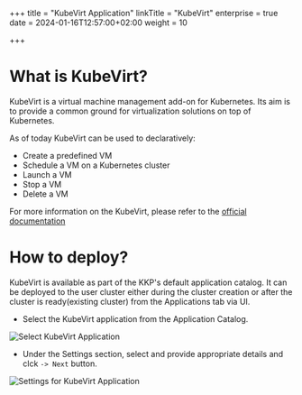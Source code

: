 +++
title = "KubeVirt Application"
linkTitle = "KubeVirt"
enterprise = true
date = 2024-01-16T12:57:00+02:00
weight = 10

+++

# What is KubeVirt?

KubeVirt is a virtual machine management add-on for Kubernetes. Its aim is to provide a common ground for virtualization solutions on top of Kubernetes.

As of today KubeVirt can be used to declaratively:

- Create a predefined VM
- Schedule a VM on a Kubernetes cluster
- Launch a VM
- Stop a VM
- Delete a VM

For more information on the KubeVirt, please refer to the [official documentation](https://kubevirt.io/)

# How to deploy?

KubeVirt is available as part of the KKP's default application catalog. 
It can be deployed to the user cluster either during the cluster creation or after the cluster is ready(existing cluster) from the Applications tab via UI.

* Select the KubeVirt application from the Application Catalog.

![Select KubeVirt Application](/img/kubermatic/v2.24/architecture/concepts/applications/default-applications-catalog/01-select-application-kubevirt-app.png)

* Under the Settings section, select and provide appropriate details and clck `-> Next` button.

![Settings for KubeVirt Application](/img/kubermatic/v2.24/architecture/concepts/applications/default-applications-catalog/02-settings-kubevirt-app.png)
